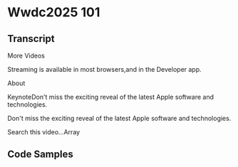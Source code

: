 # Wwdc2025 101

## Transcript

More Videos

Streaming is available in most browsers,and in the Developer app.

About

KeynoteDon't miss the exciting reveal of the latest Apple software and technologies.

Don't miss the exciting reveal of the latest Apple software and technologies.

Search this video…Array

## Code Samples

